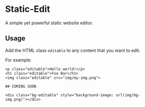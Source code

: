 # Static-Edit

A simple yet powerful static website editor.

## Usage

Add the HTML class `editable` to any content that you want to edit.

For example:

```
<p class="editable">Hello world!</p>
<h1 class="editable">Foo Bar</h1>
<img class="editable" src="img/my-img.png">

## COMING SOON

<div class="bg-editable" style="background-image: url(img/bg-img.png)"></div>
```

## 
